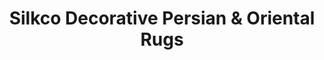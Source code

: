 ---
title: "Silkco Decorative Persian & Oriental Rugs"
url: /toronto/silkco-decorative-persian-and-oriental-rugs/
shop: carpet
---
